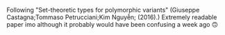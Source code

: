 Following "Set-theoretic types for polymorphic variants" (Giuseppe Castagna;Tommaso Petrucciani;Kim Nguyễn; (2016).)
Extremely readable paper imo
although it probably would have been confusing a week ago 🙃